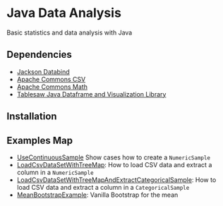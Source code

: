 # Java Data Analysis

Basic statistics and data analysis with Java

## Dependencies

- <a href="https://github.com/FasterXML/jackson">Jackson Databind</a> 
- <a href="https://commons.apache.org/proper/commons-csv/">Apache Commons CSV</a> 
- <a href="https://mvnrepository.com/artifact/org.apache.commons/commons-math3">Apache Commons Math</a>
- <a href="https://jtablesaw.github.io/tablesaw/">Tablesaw Java Dataframe and Visualization Library</a> 

## Installation

## Examples Map

- <a href="#">UseContinuousSample</a> Show cases how to create a ```NumericSample```
- <a href="#">LoadCsvDataSetWithTreeMap</a>: How to load  CSV data and extract a column in a ```NumericSample```
- <a href="#">LoadCsvDataSetWithTreeMapAndExtractCategoricalSample</a>: How to load  CSV data and extract a column in a ```CategoricalSample```
- <a href="#">MeanBootstrapExample</a>: Vanilla Bootstrap for the mean
 
